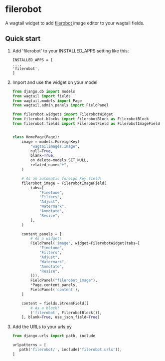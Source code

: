 filerobot
=========

A wagtail widget to add [filerobot ](https://github.com/scaleflex/filerobot-image-editor)image editor to your wagtail fields.

Quick start
-----------

1. Add 'filerobot' to your INSTALLED_APPS setting like this:

   ```
   INSTALLED_APPS = [
   ...,
   'filerobot',
   ]
   ```
2. Import and use the widget on your model

   ```python
   from django.db import models
   from wagtail import fields
   from wagtail.models import Page
   from wagtail.admin.panels import FieldPanel

   from filerobot.widgets import FilerobotWidget
   from filerobot.blocks import FilerobotBlock as FilerobotBlock
   from filerobot.fields import FilerobotField as FilerobotImageField


   class HomePage(Page):
       image = models.ForeignKey(
           "wagtailimages.Image",
           null=True,
           blank=True,
           on_delete=models.SET_NULL,
           related_name="+",
       )

       # As an automatic foreign key field!
       filerobot_image = FilerobotImageField(
           tabs=[
               "Finetune",
               "Filters",
               "Adjust",
               "Watermark",
               "Annotate",
               "Resize",
           ],
       )

       content_panels = [
           # As a widget!
           FieldPanel('image', widget=FilerobotWidget(tabs=[
               "Finetune",
               "Filters",
               "Adjust",
               "Watermark",
               "Annotate",
               "Resize",
           ])),
           FieldPanel("filerobot_image"),
           *Page.content_panels,
           FieldPanel('content'),
       ]

       content = fields.StreamField([
           # As a block!
           ('filerobot', FilerobotBlock()),
       ], blank=True, use_json_field=True)

   ```
3. Add the URLs to your urls.py

   ```python
   from django.urls import path, include

   urlpatterns = [
      path('filerobot/', include('filerobot.urls')),
   ]
   ```
